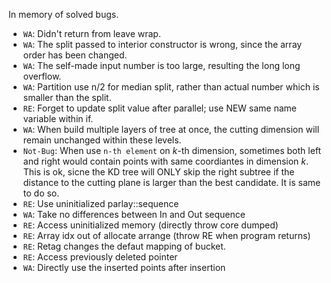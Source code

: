 In memory of solved bugs. 
- `WA`: Didn't return from leave wrap.
- `WA`: The split passed to interior constructor is wrong, since the array order has been changed.
- `WA`: The self-made input number is too large, resulting the long long overflow.
- `WA`: Partition use n/2 for median split, rather than actual number which is smaller than the split.
- `RE`: Forget to update split value after parallel; use NEW same name variable within if.
- `WA`: When build multiple layers of tree at once, the cutting dimension will remain unchanged within these levels.
- `Not-Bug`: When use `n-th element` on $k$-th dimension, sometimes both left and right would contain points with same coordiantes in dimension $k$. This is ok, sicne the KD tree will ONLY skip the right subtree if the distance to the cutting plane is larger than the best candidate. It is same to do so. 
- `RE`: Use uninitialized parlay::sequence
- `WA`: Take no differences between In and Out sequence
- `RE`: Access uninitialized memory (directly throw core dumped)
- `RE`: Array idx out of allocate arrange (throw RE when program returns)
- `RE`: Retag changes the defaut mapping of bucket.
- `RE`: Access previously deleted pointer
- `WA`: Directly use the inserted points after insertion




